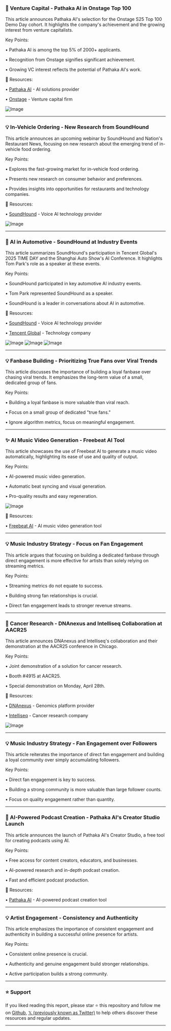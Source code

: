 ### 🚀 Venture Capital - Pathaka AI in Onstage Top 100

This article announces Pathaka AI's selection for the Onstage S25 Top 100 Demo Day cohort.  It highlights the company's achievement and the growing interest from venture capitalists.

Key Points:

• Pathaka AI is among the top 5% of 2000+ applicants.


• Recognition from Onstage signifies significant achievement.


• Growing VC interest reflects the potential of Pathaka AI's work.


🔗 Resources:

• [Pathaka AI](https://x.com/PathakaAI) - AI solutions provider

• [Onstage](https://x.com/onstage) - Venture capital firm

![Image](https://pbs.twimg.com/media/GqRso1mWEAAPg-w?format=jpg&name=small)


---
### 💡 In-Vehicle Ordering -  New Research from SoundHound

This article announces an upcoming webinar by SoundHound and Nation's Restaurant News, focusing on new research about the emerging trend of in-vehicle food ordering.


Key Points:

•  Explores the fast-growing market for in-vehicle food ordering.


• Presents new research on consumer behavior and preferences.


•  Provides insights into opportunities for restaurants and technology companies.



🔗 Resources:

• [SoundHound](https://x.com/SoundHound) - Voice AI technology provider

![Image](https://pbs.twimg.com/media/GpyUeAnXsAAPMba?format=jpg&name=small)


---
### 🤖 AI in Automotive - SoundHound at Industry Events

This article summarizes SoundHound's participation in Tencent Global's 2025 TIME DAY and the Shanghai Auto Show's AI Conference.  It highlights Tom Park's role as a speaker at these events.


Key Points:

• SoundHound participated in key automotive AI industry events.


• Tom Park represented SoundHound as a speaker.



•  SoundHound is a leader in conversations about AI in automotive.


🔗 Resources:

• [SoundHound](https://x.com/SoundHound) - Voice AI technology provider

• [Tencent Global](https://x.com/TencentGlobal) - Technology company

![Image](https://pbs.twimg.com/media/GpoPsTQWsAEMtpG?format=jpg&name=small)
![Image](https://pbs.twimg.com/media/GpoPsS-XwAAfLr5?format=jpg&name=360x360)
![Image](https://pbs.twimg.com/media/GpoPtMsWcAAit4h?format=jpg&name=360x360)


---
### 💡 Fanbase Building - Prioritizing True Fans over Viral Trends

This article discusses the importance of building a loyal fanbase over chasing viral trends.  It emphasizes the long-term value of a small, dedicated group of fans.

Key Points:

• Building a loyal fanbase is more valuable than viral reach.


•  Focus on a small group of dedicated "true fans."


•  Ignore algorithm metrics, focus on meaningful engagement.



---
### ✨ AI Music Video Generation - Freebeat AI Tool

This article showcases the use of Freebeat AI to generate a music video automatically, highlighting its ease of use and quality of output.

Key Points:

• AI-powered music video generation.


• Automatic beat syncing and visual generation.


• Pro-quality results and easy regeneration.


![Image](https://pbs.twimg.com/amplify_video_thumb/1916473297664909312/img/MFEiXi34G2qddot2.jpg)

🔗 Resources:

• [Freebeat AI](https://x.com/freebeatai_) - AI music video generation tool


---
### 💡 Music Industry Strategy -  Focus on Fan Engagement

This article argues that focusing on building a dedicated fanbase through direct engagement is more effective for artists than solely relying on streaming metrics.

Key Points:

• Streaming metrics do not equate to success.


• Building strong fan relationships is crucial.


• Direct fan engagement leads to stronger revenue streams.


---
### 🤖 Cancer Research - DNAnexus and Intelliseq Collaboration at AACR25

This article announces DNAnexus and Intelliseq's collaboration and their demonstration at the AACR25 conference in Chicago.

Key Points:

• Joint demonstration of a solution for cancer research.


• Booth #4915 at AACR25.


• Special demonstration on Monday, April 28th.


🔗 Resources:

• [DNAnexus](https://x.com/dnanexus) - Genomics platform provider

• [Intelliseq](https://x.com/intelliseq) - Cancer research company

![Image](https://pbs.twimg.com/media/GpY-TXyXAAAHqCJ?format=jpg&name=small)


---
### 💡 Music Industry Strategy - Fan Engagement over Followers

This article reiterates the importance of direct fan engagement and building a loyal community over simply accumulating followers.

Key Points:

•  Direct fan engagement is key to success.


• Building a strong community is more valuable than large follower counts.


•  Focus on quality engagement rather than quantity.


---
### 🚀 AI-Powered Podcast Creation - Pathaka AI's Creator Studio Launch

This article announces the launch of Pathaka AI's Creator Studio, a free tool for creating podcasts using AI.

Key Points:

• Free access for content creators, educators, and businesses.


• AI-powered research and in-depth podcast creation.


• Fast and efficient podcast production.


🔗 Resources:

• [Pathaka AI](https://x.com/PathakaAI) - AI-powered podcast creation tool

---
### 💡 Artist Engagement -  Consistency and Authenticity

This article emphasizes the importance of consistent engagement and authenticity in building a successful online presence for artists.

Key Points:

• Consistent online presence is crucial.


• Authenticity and genuine engagement build stronger relationships.


•  Active participation builds a strong community.


---

### ⭐️ Support

If you liked reading this report, please star ⭐️ this repository and follow me on [Github](https://github.com/Drix10), [𝕏 (previously known as Twitter)](https://x.com/DRIX_10_) to help others discover these resources and regular updates.

---